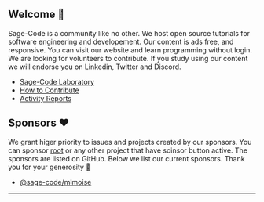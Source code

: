 ## Welcome 👋

Sage-Code is a community like no other. We host open source tutorials for software engineering and developement. Our content is ads free, and responsive. You can visit our website and learn programming without login. We are looking for volunteers to contribute. If you study using our content we will endorse you on Linkedin, Twitter and Discord.

* [Sage-Code Laboratory](http://sagecode.net)
* [How to Contribute](https://github.com/sage-code/.github/tree/main/profile/contribute.md)
* [Activity Reports](https://github.com/sage-code/.github/tree/main/reports/readme.md)

## Sponsors ❤️

We grant higer priority to issues and projects created by our sponsors. You can sponsor [root](https://github.com/sage-code/root) or any other project that have soinsor button active. The sponsors are listed on GitHub. Below we list our current sponsors. Thank you for your generosity 🤗 

* [@sage-code/mlmoise](https://github.com/mlmoise)

---
